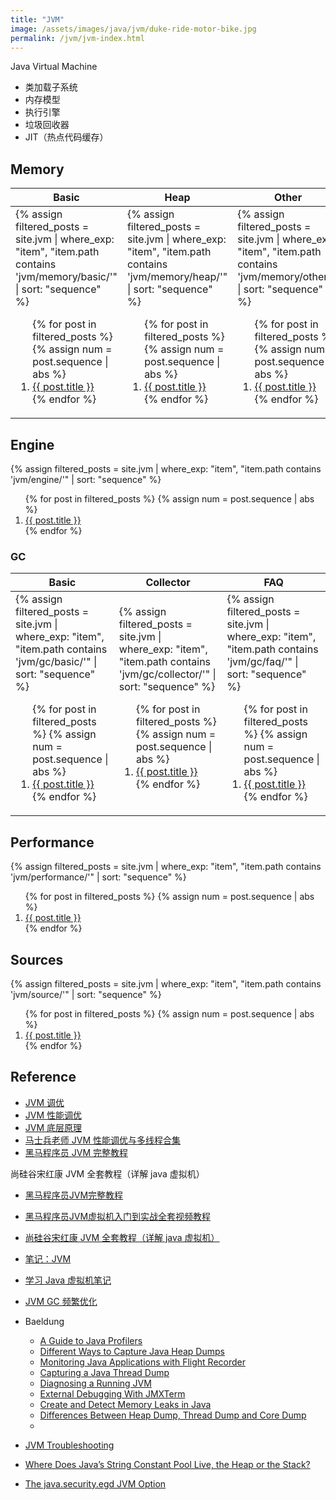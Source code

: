 ```yaml
---
title: "JVM"
image: /assets/images/java/jvm/duke-ride-motor-bike.jpg
permalink: /jvm/jvm-index.html
---
```


Java Virtual Machine

- 类加载子系统
- 内存模型
- 执行引擎
- 垃圾回收器
- JIT（热点代码缓存）


## Memory

<table>
    <thead>
    <tr>
        <th>Basic</th>
        <th>Heap</th>
        <th>Other</th>
    </tr>
    </thead>
    <tbody>
    <tr>
        <td>
{%
assign filtered_posts = site.jvm |
where_exp: "item", "item.path contains 'jvm/memory/basic/'" |
sort: "sequence"
%}
<ol>
    {% for post in filtered_posts %}
    {% assign num = post.sequence | abs %}
    <li>
        <a href="{{ post.url }}">{{ post.title }}</a>
    </li>
    {% endfor %}
</ol>
        </td>
        <td>
{%
assign filtered_posts = site.jvm |
where_exp: "item", "item.path contains 'jvm/memory/heap/'" |
sort: "sequence"
%}
<ol>
    {% for post in filtered_posts %}
    {% assign num = post.sequence | abs %}
    <li>
        <a href="{{ post.url }}">{{ post.title }}</a>
    </li>
    {% endfor %}
</ol>
        </td>
        <td>
{%
assign filtered_posts = site.jvm |
where_exp: "item", "item.path contains 'jvm/memory/other/'" |
sort: "sequence"
%}
<ol>
    {% for post in filtered_posts %}
    {% assign num = post.sequence | abs %}
    <li>
        <a href="{{ post.url }}">{{ post.title }}</a>
    </li>
    {% endfor %}
</ol>
        </td>
    </tr>
    </tbody>
</table>

## Engine

{%
assign filtered_posts = site.jvm |
where_exp: "item", "item.path contains 'jvm/engine/'" |
sort: "sequence"
%}
<ol>
    {% for post in filtered_posts %}
    {% assign num = post.sequence | abs %}
    <li>
        <a href="{{ post.url }}">{{ post.title }}</a>
    </li>
    {% endfor %}
</ol>

### GC

<table>
    <thead>
    <tr>
        <th>Basic</th>
        <th>Collector</th>
        <th>FAQ</th>
    </tr>
    </thead>
    <tbody>
    <tr>
        <td>
{%
assign filtered_posts = site.jvm |
where_exp: "item", "item.path contains 'jvm/gc/basic/'" |
sort: "sequence"
%}
<ol>
    {% for post in filtered_posts %}
    {% assign num = post.sequence | abs %}
    <li>
        <a href="{{ post.url }}">{{ post.title }}</a>
    </li>
    {% endfor %}
</ol>
        </td>
        <td>
{%
assign filtered_posts = site.jvm |
where_exp: "item", "item.path contains 'jvm/gc/collector/'" |
sort: "sequence"
%}
<ol>
    {% for post in filtered_posts %}
    {% assign num = post.sequence | abs %}
    <li>
        <a href="{{ post.url }}">{{ post.title }}</a>
    </li>
    {% endfor %}
</ol>
        </td>
        <td>
{%
assign filtered_posts = site.jvm |
where_exp: "item", "item.path contains 'jvm/gc/faq/'" |
sort: "sequence"
%}
<ol>
    {% for post in filtered_posts %}
    {% assign num = post.sequence | abs %}
    <li>
        <a href="{{ post.url }}">{{ post.title }}</a>
    </li>
    {% endfor %}
</ol>
        </td>
    </tr>
    </tbody>
</table>

## Performance

{%
assign filtered_posts = site.jvm |
where_exp: "item", "item.path contains 'jvm/performance/'" |
sort: "sequence"
%}
<ol>
    {% for post in filtered_posts %}
    {% assign num = post.sequence | abs %}
    <li>
        <a href="{{ post.url }}">{{ post.title }}</a>
    </li>
    {% endfor %}
</ol>

## Sources

{%
assign filtered_posts = site.jvm |
where_exp: "item", "item.path contains 'jvm/source/'" |
sort: "sequence"
%}
<ol>
    {% for post in filtered_posts %}
    {% assign num = post.sequence | abs %}
    <li>
        <a href="{{ post.url }}">{{ post.title }}</a>
    </li>
    {% endfor %}
</ol>

## Reference

- [JVM 调优](https://www.bilibili.com/video/BV1ar4y1t7BG)
- [JVM 性能调优](https://www.bilibili.com/video/BV1Hr4y1t7i5)
- [JVM 底层原理](https://www.bilibili.com/video/BV17B4y1y75X)
- [马士兵老师 JVM 性能调优与多线程合集](https://www.bilibili.com/video/BV1Xv4y1N7cj)
- [黑马程序员 JVM 完整教程](https://www.bilibili.com/video/BV1yE411Z7AP)

尚硅谷宋红康 JVM 全套教程（详解 java 虚拟机）

- [黑马程序员JVM完整教程](https://www.bilibili.com/video/BV1yE411Z7AP)
- [黑马程序员JVM虚拟机入门到实战全套视频教程](https://www.bilibili.com/video/BV1r94y1b7eS)
- [尚硅谷宋红康 JVM 全套教程（详解 java 虚拟机）](https://www.bilibili.com/video/BV1PJ411n7xZ?p=363)
- [笔记：JVM](https://imlql.cn/categories/JVM/)
- [学习 Java 虚拟机笔记](https://gitee.com/tcl192243051/studyJVM/tree/master)


- [JVM GC 频繁优化](https://developer.aliyun.com/article/1252907)

- Baeldung
    - [A Guide to Java Profilers](https://www.baeldung.com/java-profilers)
    - [Different Ways to Capture Java Heap Dumps](https://www.baeldung.com/java-heap-dump-capture)
    - [Monitoring Java Applications with Flight Recorder](https://www.baeldung.com/java-flight-recorder-monitoring)
    - [Capturing a Java Thread Dump](https://www.baeldung.com/java-thread-dump)
    - [Diagnosing a Running JVM](https://www.baeldung.com/running-jvm-diagnose)
    - [External Debugging With JMXTerm](https://www.baeldung.com/java-jmxterm-external-debugging)
    - [Create and Detect Memory Leaks in Java](https://www.baeldung.com/java-create-detect-memory-leaks)
    - [Differences Between Heap Dump, Thread Dump and Core Dump](https://www.baeldung.com/java-heap-thread-core-dumps)
    - []()

- [JVM Troubleshooting](http://ksoong.org/troubleshooting/)

- [Where Does Java’s String Constant Pool Live, the Heap or the Stack?](https://www.baeldung.com/java-string-constant-pool-heap-stack)

- [The java.security.egd JVM Option](https://www.baeldung.com/java-security-egd)
